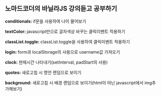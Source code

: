 <h2>노마드코더의 바닐라JS 강의듣고 공부하기</h2>

<p><strong>conditionals: </strong>if문을 사용하여 나이 물어보기</p>
<p><strong>textColor: </strong>javascript만으로 글자색상 바꾸는 클릭이벤트 적용하기</p>
<p><strong>classList.toggle: </strong>classList.toggle을 사용하여 클릭이벤트 적용하기</p>
<p><strong>login: </strong>form과 localStorage의 사용으로 username값 가져오기</p>
<p><strong>clock: </strong>현재시간 나타내기(setInterval, padStart의 사용)</p>
<p><strong>quotes: </strong>새로고침 시 명언 랜덤으로 보이기</p>
<p><strong>background: </strong>새로고침 시 배경 랜덤으로 보이기(html이 아닌 javascript에서 img추가해보기)</p>
